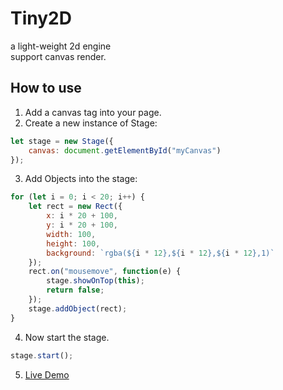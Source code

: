 # Tiny2D
a light-weight 2d engine  
support canvas render.

## How to use
1. Add a canvas tag into your page.
2. Create a new instance of Stage:  
```js
let stage = new Stage({  
    canvas: document.getElementById("myCanvas")   
});   
```
3. Add Objects into the stage:  
```js
for (let i = 0; i < 20; i++) {
    let rect = new Rect({
        x: i * 20 + 100,
        y: i * 20 + 100,
        width: 100,
        height: 100,
        background: `rgba(${i * 12},${i * 12},${i * 12},1)`
    });
    rect.on("mousemove", function(e) {
        stage.showOnTop(this);
        return false;
    });
    stage.addObject(rect);
}
```

4. Now start the stage.  
```js
stage.start();
```
5. [Live Demo](http://2d.stdmob.com/ "Click to view Live Demo")